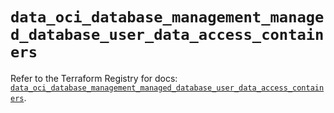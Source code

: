 # `data_oci_database_management_managed_database_user_data_access_containers`

Refer to the Terraform Registry for docs: [`data_oci_database_management_managed_database_user_data_access_containers`](https://registry.terraform.io/providers/oracle/oci/7.19.0/docs/data-sources/database_management_managed_database_user_data_access_containers).
